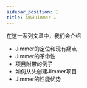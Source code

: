 ```yaml
---
sidebar_position: 1
title: 初识Jimmer ★
---
```


在这一系列文章中，我们会介绍

-   Jimmer的定位和现有痛点
-   Jimmer的革命性
-   项目附带的例子
-   如何从头创建Jimmer项目
-   Jimmer的性能优势